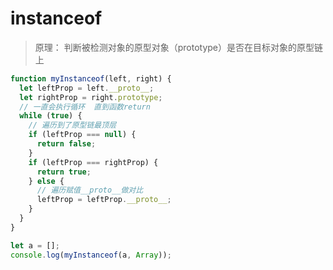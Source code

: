 # instanceof

> 原理： 判断被检测对象的原型对象（prototype）是否在目标对象的原型链上

```javascript
function myInstanceof(left, right) {
  let leftProp = left.__proto__;
  let rightProp = right.prototype;
  // 一直会执行循环  直到函数return
  while (true) {
    // 遍历到了原型链最顶层
    if (leftProp === null) {
      return false;
    }
    if (leftProp === rightProp) {
      return true;
    } else {
      // 遍历赋值__proto__做对比
      leftProp = leftProp.__proto__;
    }
  }
}

let a = [];
console.log(myInstanceof(a, Array));
```

